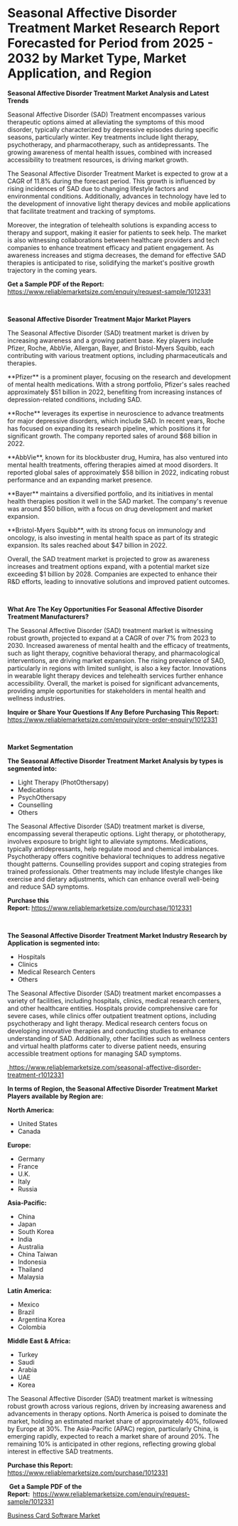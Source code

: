 <p><h1>Seasonal Affective Disorder Treatment Market Research Report Forecasted for Period from 2025 -  2032 by Market Type, Market Application, and Region</h1></p><p><strong>Seasonal Affective Disorder Treatment Market Analysis and Latest Trends</strong></p>
<p><p>Seasonal Affective Disorder (SAD) Treatment encompasses various therapeutic options aimed at alleviating the symptoms of this mood disorder, typically characterized by depressive episodes during specific seasons, particularly winter. Key treatments include light therapy, psychotherapy, and pharmacotherapy, such as antidepressants. The growing awareness of mental health issues, combined with increased accessibility to treatment resources, is driving market growth.</p><p>The Seasonal Affective Disorder Treatment Market is expected to grow at a CAGR of 11.8% during the forecast period. This growth is influenced by rising incidences of SAD due to changing lifestyle factors and environmental conditions. Additionally, advances in technology have led to the development of innovative light therapy devices and mobile applications that facilitate treatment and tracking of symptoms.</p><p>Moreover, the integration of telehealth solutions is expanding access to therapy and support, making it easier for patients to seek help. The market is also witnessing collaborations between healthcare providers and tech companies to enhance treatment efficacy and patient engagement. As awareness increases and stigma decreases, the demand for effective SAD therapies is anticipated to rise, solidifying the market's positive growth trajectory in the coming years.</p></p>
<p><strong>Get a Sample PDF of the Report:&nbsp;</strong> <a href="https://www.reliablemarketsize.com/enquiry/request-sample/1012331?utm_campaign=2803&utm_medium=2&utm_source=Github&utm_content=ia&utm_term=05032025&utm_id=seasonal-affective-disorder-treatment">https://www.reliablemarketsize.com/enquiry/request-sample/1012331</a></p>
<p>&nbsp;</p>
<p><strong>Seasonal Affective Disorder Treatment Major Market Players</strong></p>
<p><p>The Seasonal Affective Disorder (SAD) treatment market is driven by increasing awareness and a growing patient base. Key players include Pfizer, Roche, AbbVie, Allergan, Bayer, and Bristol-Myers Squibb, each contributing with various treatment options, including pharmaceuticals and therapies.</p><p>**Pfizer** is a prominent player, focusing on the research and development of mental health medications. With a strong portfolio, Pfizer's sales reached approximately $51 billion in 2022, benefiting from increasing instances of depression-related conditions, including SAD.</p><p>**Roche** leverages its expertise in neuroscience to advance treatments for major depressive disorders, which include SAD. In recent years, Roche has focused on expanding its research pipeline, which positions it for significant growth. The company reported sales of around $68 billion in 2022.</p><p>**AbbVie**, known for its blockbuster drug, Humira, has also ventured into mental health treatments, offering therapies aimed at mood disorders. It reported global sales of approximately $58 billion in 2022, indicating robust performance and an expanding market presence.</p><p>**Bayer** maintains a diversified portfolio, and its initiatives in mental health therapies position it well in the SAD market. The company's revenue was around $50 billion, with a focus on drug development and market expansion.</p><p>**Bristol-Myers Squibb**, with its strong focus on immunology and oncology, is also investing in mental health space as part of its strategic expansion. Its sales reached about $47 billion in 2022.</p><p>Overall, the SAD treatment market is projected to grow as awareness increases and treatment options expand, with a potential market size exceeding $1 billion by 2028. Companies are expected to enhance their R&D efforts, leading to innovative solutions and improved patient outcomes.</p></p>
<p>&nbsp;</p>
<p><strong>What Are The Key Opportunities For Seasonal Affective Disorder Treatment Manufacturers?</strong></p>
<p><p>The Seasonal Affective Disorder (SAD) treatment market is witnessing robust growth, projected to expand at a CAGR of over 7% from 2023 to 2030. Increased awareness of mental health and the efficacy of treatments, such as light therapy, cognitive behavioral therapy, and pharmacological interventions, are driving market expansion. The rising prevalence of SAD, particularly in regions with limited sunlight, is also a key factor. Innovations in wearable light therapy devices and telehealth services further enhance accessibility. Overall, the market is poised for significant advancements, providing ample opportunities for stakeholders in mental health and wellness industries.</p></p>
<p><strong>Inquire or Share Your Questions If Any Before Purchasing This Report:</strong> <a href="https://www.reliablemarketsize.com/enquiry/pre-order-enquiry/1012331?utm_campaign=2803&utm_medium=2&utm_source=Github&utm_content=ia&utm_term=05032025&utm_id=seasonal-affective-disorder-treatment">https://www.reliablemarketsize.com/enquiry/pre-order-enquiry/1012331</a></p>
<p>&nbsp;</p>
<p><strong>Market Segmentation</strong></p>
<p><strong>The Seasonal Affective Disorder Treatment Market Analysis by types is segmented into:</strong></p>
<p><ul><li>Light Therapy (PhotOthersapy)</li><li>Medications</li><li>PsychOthersapy</li><li>Counselling</li><li>Others</li></ul></p>
<p><p>The Seasonal Affective Disorder (SAD) treatment market is diverse, encompassing several therapeutic options. Light therapy, or phototherapy, involves exposure to bright light to alleviate symptoms. Medications, typically antidepressants, help regulate mood and chemical imbalances. Psychotherapy offers cognitive behavioral techniques to address negative thought patterns. Counselling provides support and coping strategies from trained professionals. Other treatments may include lifestyle changes like exercise and dietary adjustments, which can enhance overall well-being and reduce SAD symptoms.</p></p>
<p><strong>Purchase this Report:&nbsp;</strong><a href="https://www.reliablemarketsize.com/purchase/1012331?utm_campaign=2803&utm_medium=2&utm_source=Github&utm_content=ia&utm_term=05032025&utm_id=seasonal-affective-disorder-treatment">https://www.reliablemarketsize.com/purchase/1012331</a></p>
<p>&nbsp;</p>
<p><strong>The Seasonal Affective Disorder Treatment Market Industry Research by Application is segmented into:</strong></p>
<p><ul><li>Hospitals</li><li>Clinics</li><li>Medical Research Centers</li><li>Others</li></ul></p>
<p><p>The Seasonal Affective Disorder (SAD) treatment market encompasses a variety of facilities, including hospitals, clinics, medical research centers, and other healthcare entities. Hospitals provide comprehensive care for severe cases, while clinics offer outpatient treatment options, including psychotherapy and light therapy. Medical research centers focus on developing innovative therapies and conducting studies to enhance understanding of SAD. Additionally, other facilities such as wellness centers and virtual health platforms cater to diverse patient needs, ensuring accessible treatment options for managing SAD symptoms.</p></p>
<p><a href="https://www.reliablemarketsize.com/seasonal-affective-disorder-treatment-r1012331?utm_campaign=2803&utm_medium=2&utm_source=Github&utm_content=ia&utm_term=05032025&utm_id=seasonal-affective-disorder-treatment">&nbsp;https://www.reliablemarketsize.com/seasonal-affective-disorder-treatment-r1012331</a></p>
<p><strong>In terms of Region, the Seasonal Affective Disorder Treatment Market Players available by Region are:</strong></p>
<p>
    <p> <strong> North America: </strong>
        <ul>
            <li>United States</li>
            <li>Canada</li>
        </ul>
        </p> 
    <p> <strong> Europe: </strong>
        <ul>
            <li>Germany</li>
            <li>France</li>
            <li>U.K.</li>
            <li>Italy</li>
            <li>Russia</li>
        </ul>
        </p> 
    <p> <strong> Asia-Pacific: </strong>
        <ul>
            <li>China</li>
            <li>Japan</li>
            <li>South Korea</li>
            <li>India</li>
            <li>Australia</li>
            <li>China Taiwan</li>
            <li>Indonesia</li>
            <li>Thailand</li>
            <li>Malaysia</li>
        </ul>
        </p> 
    <p> <strong> Latin America: </strong>
        <ul>
            <li>Mexico</li>
            <li>Brazil</li>
            <li>Argentina Korea</li>
            <li>Colombia</li>
        </ul>
        </p> 
    <p> <strong> Middle East & Africa: </strong>
        <ul>
            <li>Turkey</li>
            <li>Saudi</li>
            <li>Arabia</li>
            <li>UAE</li>
            <li>Korea</li>
        </ul>
    </p>
    </p>
<p><p>The Seasonal Affective Disorder (SAD) treatment market is witnessing robust growth across various regions, driven by increasing awareness and advancements in therapy options. North America is poised to dominate the market, holding an estimated market share of approximately 40%, followed by Europe at 30%. The Asia-Pacific (APAC) region, particularly China, is emerging rapidly, expected to reach a market share of around 20%. The remaining 10% is anticipated in other regions, reflecting growing global interest in effective SAD treatments.</p></p>
<p><strong>Purchase this Report: </strong><a href="https://www.reliablemarketsize.com/purchase/1012331?utm_campaign=2803&utm_medium=2&utm_source=Github&utm_content=ia&utm_term=05032025&utm_id=seasonal-affective-disorder-treatment">https://www.reliablemarketsize.com/purchase/1012331</a></p>
<p>&nbsp;<strong>Get a Sample PDF of the Report:&nbsp;&nbsp;</strong><a href="https://www.reliablemarketsize.com/enquiry/request-sample/1012331?utm_campaign=2803&utm_medium=2&utm_source=Github&utm_content=ia&utm_term=05032025&utm_id=seasonal-affective-disorder-treatment">https://www.reliablemarketsize.com/enquiry/request-sample/1012331</a></p>
<p><strong></strong></p>
<p><p><a href="https://github.com/HobertDavis43/Market-Research-Report-List-1/blob/main/business-card-software-market.md?utm_campaign=2803&utm_medium=2&utm_source=Github&utm_content=ia&utm_term=05032025&utm_id=seasonal-affective-disorder-treatment">Business Card Software Market</a></p></p>